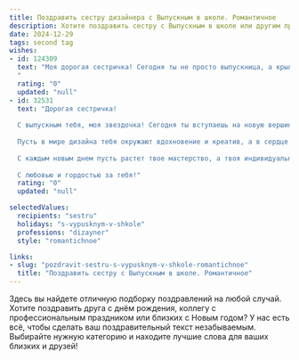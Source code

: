 ```yaml
---
title: Поздравить сестру дизайнера с Выпускным в школе. Романтичное
description: Хотите поздравить сестру с Выпускным в школе или другим праздником? Наш ИИ создаст незабываемое поздравление, а вы обязательно выделитесь среди других.  
date: 2024-12-29
tags: second tag
wishes:
- id: 124309
  text: "Моя дорогая сестричка! Сегодня ты не просто выпускница, а крылатая птица, готовая к полёту в мир дизайна!  Пусть твой талант, подобно яркому солнцу, освещает все твои пути, а вдохновение никогда не покидает тебя.  Пусть каждый твой эскиз будет шедевром, каждая идея – воплощением красоты и гармонии.  Я бесконечно горжусь тобой и верю в твоё светлое будущее! Счастья тебе, моя любимая!
  "
  rating: "0"
  updated: "null"
- id: 32531
  text: "Дорогая сестричка!
  
  С выпускным тебя, моя звездочка! Сегодня ты вступаешь на новую вершину, полную ярких красок и безграничных возможностей. Каждый твой штрих — это твой уникальный стиль, а каждая мысль — шаг к осуществлению мечты.
  
  Пусть в мире дизайна тебя окружают вдохновение и креатив, а в сердце всегда живут смелость и любовь. Ты — художник своей судьбы, и я верю, что впереди тебя ждут самые невероятные проекты и светевая радость.
  
  С каждым новым днем пусть растет твое мастерство, а твоя индивидуальность искрит ярче всех звёзд. Поздравляю тебя с этим важным этапом! Пусть каждый твой замысел становится шедевром, а жизнь — настоящей картиной, полное счастья и свершений.
  
  С любовью и гордостью за тебя!"
  rating: "0"
  updated: "null"

selectedValues:
  recipients: "sestru"
  holidays: "s-vypusknym-v-shkole"
  professions: "dizayner"
  style: "romantichnoe"

links:
- slug: "pozdravit-sestru-s-vypusknym-v-shkole-romantichnoe"
  title: "Поздравить сестру с Выпускным в школе. Романтичное"
---
```


Здесь вы найдете отличную подборку поздравлений на любой случай.
Хотите поздравить друга с днём рождения, коллегу с профессиональным праздником или близких с Новым годом? У нас есть всё, чтобы сделать ваш поздравительный текст незабываемым. Выбирайте нужную категорию и находите лучшие слова для ваших близких и друзей!
